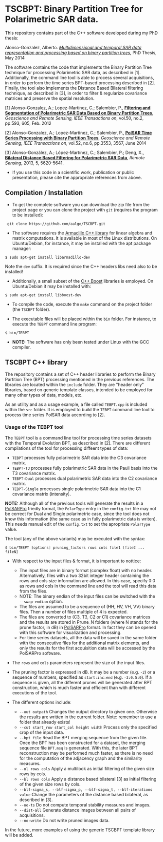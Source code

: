 TSCBPT: Binary Partition Tree for Polarimetric SAR data.
========================================================

This repository contains part of the C++ software developed during my PhD thesis:

Alonso-Gonzalez, Alberto. [_Multidimensional and temporal SAR data representation and processing based on binary partition trees_](http://www.tdx.cat/handle/10803/146132), PhD Thesis, May 2014

The software contains the code that implements the Binary Partition Tree technique for processing Polarimetric SAR data, as described in [1].
Additionally, the command line tool is able to process several acquisitions, in order to perform the time series BPT-based processing described in [2].
Finally, the tool also implements the Distance Based Bilateral filtering technique, as described in [3], in order to filter & regularize covariance matrices and preserve the spatial resolution.

[1] Alonso-Gonzalez, A.; Lopez-Martinez, C.; Salembier, P., [**Filtering and Segmentation of Polarimetric SAR Data Based on Binary Partition Trees**](http://www.researchgate.net/publication/220053508_Filtering_and_Segmentation_of_Polarimetric_SAR_Data_Based_on_Binary_Partition_Trees), _Geoscience and Remote Sensing, IEEE Transactions on_, vol.50, no.2, pp.593, 605, Feb. 2012

[2] Alonso-Gonzalez, A.; Lopez-Martinez, C.; Salembier, P., [**PolSAR Time Series Processing with Binary Partition Trees**](http://www.researchgate.net/publication/263057013_PolSAR_Time_Series_Processing_With_Binary_Partition_Trees), _Geoscience and Remote Sensing, IEEE Transactions on_, vol.52, no.6, pp.3553, 3567, June 2014

[3] Alonso-González, A.; López-Martínez, C.; Salembier, P.; Deng, X., [**Bilateral Distance Based Filtering for Polarimetric SAR Data**](http://www.mdpi.com/2072-4292/5/11/5620), _Remote Sensing_, 2013, 5, 5620-5641.

- If you use this code in a scientific work, publication or public presentation, please cite the appropriate references from above.

Compilation / Installation
--------------------------

- To get the complete software you can download the zip file from the project page or you can clone the project with `git` (requires the program to be installed):

```
 git clone https://github.com/aalgo/TSCBPT.git
```

- The software requires the [Armadillo C++ library](http://arma.sourceforge.net/) for linear algebra and matrix computations. It is available in most of the Linux distributions. On Ubuntu/Debian, for instance, it may be installed with the apt package manager:

```
$ sudo apt-get install libarmadillo-dev
```
Note the `dev` suffix. It is required since the C++ headers libs need also to be installed!

- Additionally, a small subset of the [C++ Boost](http://www.boost.org/) libraries is employed. On Ubuntu/Debian it may be installed with:

```
$ sudo apt-get install libboost-dev
```

- To compile the code, execute the `make` command on the project folder (the `TSCBPT` folder).

- The executable files will be placed within the `bin` folder. For instance, to execute the `TEBPT` command line program:

```
$ bin/TEBPT
```

- **NOTE:** The software has only been tested under Linux with the GCC compiler.


TSCBPT C++ library
------------------

The repository contains a set of C++ header libraries to perform the Binary Partition Tree (BPT) processing mentioned in the previous references.
The libraries are located within the `include` folder.
They are "header only" libraries, based on generic template classes, intended to be employed for many other types of data, models, etc.

As an utility and as a usage example, a file called `TEBPT.cpp` is included within the `src` folder. It is employed to build the `TEBPT` command line tool to process time series PolSAR data according to [2].


### Usage of the TEBPT tool

The `TEBPT` tool is a command line tool for processing time series datasets with the Temporal Evolution BPT, as described in [2].
There are different compilations of the tool for processing diffeent types of data:
- `TEBPT` processes fully polarimetric SAR data into the C3 covariance matrix.
- `TEBPT-T3` processes fully polarimetric SAR data in the Pauli basis into the T3 covariance matrix.
- `TEBPT-Dual` processes dual polarimetric SAR data into the C2 covariance matrix.
- `TEBPT-Single` processes single polarimetric SAR data into the C1 covariance matrix (intensity).

**NOTE:** Although all of the previous tools will generate the results in a [PolSARPro](http://earth.eo.esa.int/polsarpro/) friedly format, the `PolarType` entry in the `config.txt` file may not be correct for Dual and Single polarimetric case, since the tool does not know this information (the same case as in fully polarimetric data is writen). This needs manual edit of the `config.txt` to set the apropriate `PolarType` value.
 
The tool (any of the above variants) may be executed with the syntax:

```
$ bin/TEBPT [options] pruning_factors rows cols file1 [file2 ... fileN]
```

- With respect to the input files & format, it is important to nottice:
  * The input files are in binary format (complex float) with no header. Alternatively, files with a two 32bit integer header containing the rows and cols size information are allowed. In this case, specify 0 0 as rows and cols in the command line and the tool will read this data from the files.
  * NOTE: The binary endian of the input files can be switched with the `--swap-endian` option.
  * The files are assumed to be a sequence of (HH, HV, VH, VV) binary files. Then a number of files multiple of 4 is expected.
  * The files are converted to (C3, T3, C2 or C1) covariance matrices and the results are stored in Prune_N folders (where N stands for the prune factor, in dB) in [PolSARPro](http://earth.eo.esa.int/polsarpro/) format. In fact they can be opened with this software for visualization and processing.
  * For time series datasets, all the data will be saved in the same folder with the consecutive files for the additional matrix elements, and only the results for the first acquisition data will be accessed by the PolSARPro software.

- The `rows` and `cols` parameters represent the size of the input files.

- The pruning factor is expressed in dB. It may be a number (e.g. `-2`) or a sequence of numbers, specified as `start:inc:end` (e.g. `-3:0.5:0`). If a sequence is given, all the different prunes will be generated after BPT construction, which is much faster and efficient than with different executions of the tool.
- The different options include:
  * `--out outpath` Changes the output directory to given one. Otherwise the results are written in the current folder.
Note: remember to use a folder that already exists!
  * `--cut start_row start_col height width`   Process only the specified crop of the input data.
  * `--bpt file` Read the BPT merging sequence from the given file. Once the BPT has been constructed for a dataset, the merging sequence file `BPT.msq` is generated. With this, the later BPT reconstruction may be performed much faster, as there is no need for the computation of the adjacency graph and the similarity measures.
  * `--nl rows cols` Apply a multilook as initial filtering of the given size rows by cols.
  * `--bl rows cols` Apply a distance based bilateral [3] as initial filtering of the given size rows by cols.
  * `--blf-sigma_s, --blf-sigma_p, --blf-sigma_t, --blf-iterations value` Change the parameters of the distance based bilateral, as described in [3].
  * `--no-ts` Do not compute temporal stability measures and images.
  * `--dist-all` Generate distance images between all pairs of acquisitions.
  * `--no-write` Do not write pruned images data.

In the future, more examples of using the generic TSCBPT template library will be added.
